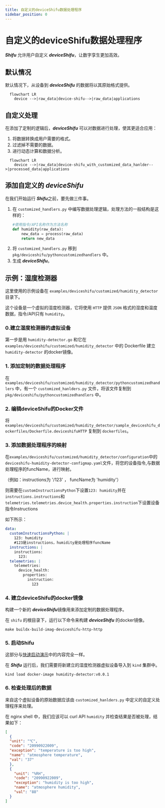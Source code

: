 ```yaml
---
title: 自定义的deviceShifu数据处理程序
sidebar_position: 0
---
```


# 自定义的deviceShifu数据处理程序

***Shifu*** 允许用户自定义 ***deviceShifu***，让数字孪生更加高效。

## 默认情况

默认情况下，从设备到 ***deviceShifu*** 的数据将以其原始格式提供。

```mermaid
  flowchart LR
    device -->|raw_data|device-shifu-->|raw_data|applications
```

## 自定义处理

在添加了定制的逻辑后，***deviceShifu*** 可以对数据进行处理，使其更适合应用：

1. 将数据转换成用户需要的格式。
2. 过滤掉不需要的数据。
3. 进行动态计算和数据分析。

```mermaid
  flowchart LR
    device -->|raw_data|device-shifu_with_customized_data_hanlder-->|processed_data|applications
```

## 添加自定义的 ***deviceShifu***

在我们开始运行 ***Shifu***之前，要先做三件事。

1. 在 `customized_handlers.py` 中编写数据处理逻辑，处理方法的一般结构是这样的：
    ```python
    #使用指令/API名称作为方法名称
    def humidity(raw_data): 
        new_data = process(raw_data)
        return new_data
    ```
2. 将 `customized_handlers.py` 移到 `pkg/deviceshifu/pythoncustomizedhandlers` 中。
3. 生成 ***deviceShifu***。

## 示例：湿度检测器

这里使用的示例设备在 `examples/deviceshifu/customized/humidity_detector` 目录下。

这个设备是一个虚拟的湿度检测器，它将使用 `HTTP` 提供 `JSON` 格式的湿度和温度数据，指令/API只有 `humidity`。

### 0.建立湿度检测器的虚拟设备

第一步是用 `humidity-detector.go` 和它在 `examples/deviceshifu/customized/humidity_detector` 中的 Dockerfile 建立 `humidity-detector` 的docker镜像。

### 1. 添加定制的数据处理程序

在 `examples/deviceshifu/customized/humidity_detector/pythoncustomizedhandlers` 中，有一个 `customized_hanlders.py` 文件，将该文件复制到 `pkg/deviceshifu/pythoncustomizedhandlers` 中。

### 2. 编辑deviceShifu的Docker文件

将 `examples/deviceshifu/customized/humidity_detector/sample_deviceshifu_dockerfiles/Dockerfile.deviceshifuHTTP` 复制到 `dockerfiles`。

### 3. 添加数据处理程序的映射

在`examples/deviceshifu/customized/humidity_detector/configuration`中的`deviceshifu-humidity-detector-configmap.yaml`文件，将您的设备指令,与数据处理程序的funcName，进行映射。

（例如：instructions为 '/123' ， funcName为 'humidity'）

则需要在`customInstructionsPython`下设置`123: humidity`并在`instructions.instructions`和`telemetries.telemetries.device_health.properties.instruction`下设置设备指令Instructions

如下所示：

```yaml
data:
  customInstructionsPython: |
    123: humidity 
    #123是instructions，humidity是处理程序funcName
  instructions: |
    instructions:
      123:
  telemetries: |
    telemetries:
      device_health:
        properties:
          instruction: 
            123
```

### 4. 建立deviceShifu的docker镜像

构建一个新的 ***deviceShifu***镜像用来添加定制的数据处理程序。

在 `shifu` 的根目录下，运行以下命令来构建 ***deviceShifu*** 的docker镜像。

```
make buildx-build-imag-deviceshifu-http-http
```

### 5. 启动Shifu

这部分与[快速启动演示](i18n\zh-Hans\docusaurus-plugin-content-docs\current\tutorials\demo-install.md)中的内容完全一样。

在 ***Shifu*** 运行后，我们需要将新建立的湿度检测器虚拟设备导入到 `kind` 集群中。

```
kind load docker-image humidity-detector:v0.0.1
```

### 6. 检查处理后的数据

来自这个虚拟设备的原始数据应该由 `customized_hanlders.py` 中定义的自定义处理程序来处理。

在 nginx shell 中，我们应该可以 curl API `humidity` 并检查结果是否被处理，结果如下：

```json
[
  {
  "unit": "℃", 
  "code": "20990922009", 
  "exception": "temperature is too high", 
  "name": "atmosphere temperature", 
  "val": "37"
  }, 
  {
    "unit": "%RH", 
    "code": "20990922009", 
    "exception": "humidity is too high", 
    "name": "atmosphere humidity", 
    "val": "88"
  }
]
